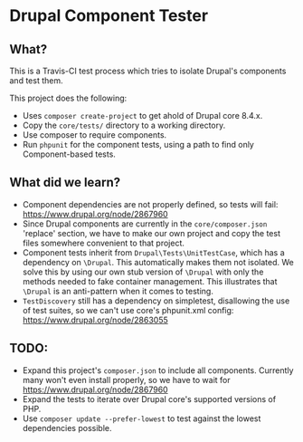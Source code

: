 Drupal Component Tester
=======================

What?
-----

This is a Travis-CI test process which tries to isolate Drupal's components and test them.

This project does the following:

* Uses `composer create-project` to get ahold of Drupal core 8.4.x.
* Copy the `core/tests/` directory to a working directory.
* Use composer to require components.
* Run `phpunit` for the component tests, using a path to find only Component-based tests.


What did we learn?
------------------

* Component dependencies are not properly defined, so tests will fail: https://www.drupal.org/node/2867960
* Since Drupal components are currently in the `core/composer.json` 'replace' section, we have to make our own project and copy the test files somewhere convenient to that project.
* Component tests inherit from `Drupal\Tests\UnitTestCase`, which has a dependency on `\Drupal`. This automatically makes them not isolated. We solve this by using our own stub version of `\Drupal` with only the methods needed to fake container management. This illustrates that `\Drupal` is an anti-pattern when it comes to testing.
* `TestDiscovery` still has a dependency on simpletest, disallowing the use of test suites, so we can't use core's phpunit.xml config: https://www.drupal.org/node/2863055

TODO:
-----

* Expand this project's `composer.json` to include all components. Currently many won't even install properly, so we have to wait for https://www.drupal.org/node/2867960
* Expand the tests to iterate over Drupal core's supported versions of PHP.
* Use `composer update --prefer-lowest` to test against the lowest dependencies possible.
